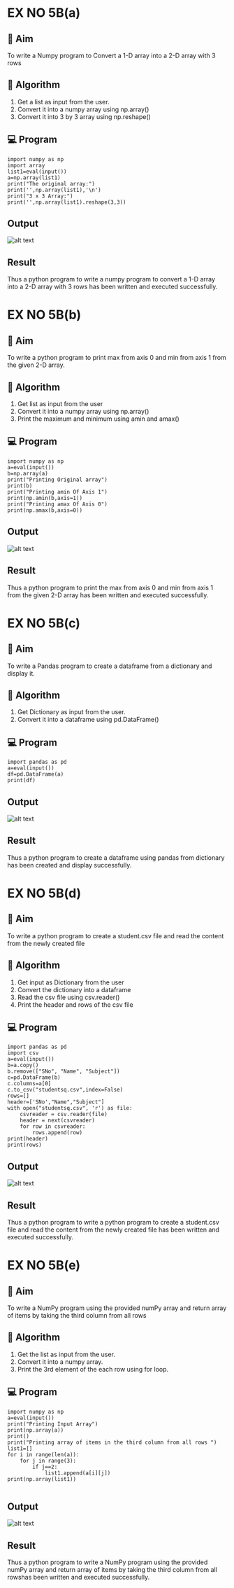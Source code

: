 # EX NO 5B(a)
## 🎯 Aim
To write a Numpy program to Convert a 1-D array into a 2-D array with 3 rows

## 🧠 Algorithm
1. Get a list as input from the user.
2. Convert it into a numpy array using np.array()
3. Convert it into 3 by 3 array using np.reshape()

## 💻 Program
```
import numpy as np
import array
list1=eval(input())
a=np.array(list1)
print("The original array:")
print('',np.array(list1),'\n')
print("3 x 3 Array:")
print('',np.array(list1).reshape(3,3))
```

## Output
![alt text](image.png)

## Result
Thus a python program to write a numpy program to convert a 1-D array into a 2-D array with 3 rows has been written and executed successfully.

# EX NO 5B(b)
## 🎯 Aim
To write a python program to print max from axis 0 and min from axis 1 from the given 2-D array.

## 🧠 Algorithm
1. Get list as input from the user
2. Convert it into a numpy array using np.array()
3. Print the maximum and minimum using amin and amax()

## 💻 Program
```
import numpy as np
a=eval(input())
b=np.array(a)
print("Printing Original array")
print(b)
print("Printing amin Of Axis 1")
print(np.amin(b,axis=1))
print("Printing amax Of Axis 0")
print(np.amax(b,axis=0))
```

## Output
![alt text](image-1.png)

## Result
Thus a python program to print the max from axis 0 and min from axis 1 from the given 2-D array has been written and executed successfully.

# EX NO 5B(c)
## 🎯 Aim
To write a Pandas program to create a dataframe from a dictionary and display it.

## 🧠 Algorithm
1. Get Dictionary as input from the user.
2. Convert it into a dataframe using pd.DataFrame()

## 💻 Program
```
import pandas as pd
a=eval(input())
df=pd.DataFrame(a)
print(df)
```

## Output
![alt text](image-2.png)

## Result
Thus a python program to create a dataframe using pandas from dictionary has been created and display successfully.

# EX NO 5B(d)
## 🎯 Aim
To write a python program to create a student.csv file and read the content from the newly created file

## 🧠 Algorithm
1. Get input as Dictionary from the user
2. Convert the dictionary into a dataframe
3. Read the csv file using csv.reader()
4. Print the header and rows of the csv file

## 💻 Program
```
import pandas as pd
import csv
a=eval(input())
b=a.copy()
b.remove(["SNo", "Name", "Subject"])
c=pd.DataFrame(b)
c.columns=a[0]
c.to_csv("studentsq.csv",index=False)
rows=[]
header=['SNo',"Name","Subject"]
with open("studentsq.csv", 'r') as file:
    csvreader = csv.reader(file)
    header = next(csvreader)
    for row in csvreader:
        rows.append(row)
print(header)
print(rows)
```

## Output
![alt text](image-3.png)

## Result
Thus a python program to write a python program to create a student.csv file and read the content from the newly created file has been written and executed successfully.


# EX NO 5B(e)
## 🎯 Aim
To write a NumPy program using the provided numPy array and return array of items by taking the third column from all rows

## 🧠 Algorithm

1. Get the list as input from the user.
2. Convert it into a numpy array.
3. Print the 3rd element of the each row using for loop.

## 💻 Program
```
import numpy as np
a=eval(input())
print("Printing Input Array")
print(np.array(a))
print()
print("Printing array of items in the third column from all rows ")
list1=[]
for i in range(len(a)):
    for j in range(3):
        if j==2:
            list1.append(a[i][j])
print(np.array(list1))
        
```

## Output
![alt text](image-4.png)

## Result
Thus a python program to write a NumPy program using the provided numPy array and return array of items by taking the third column from all rowshas been written and executed successfully.



